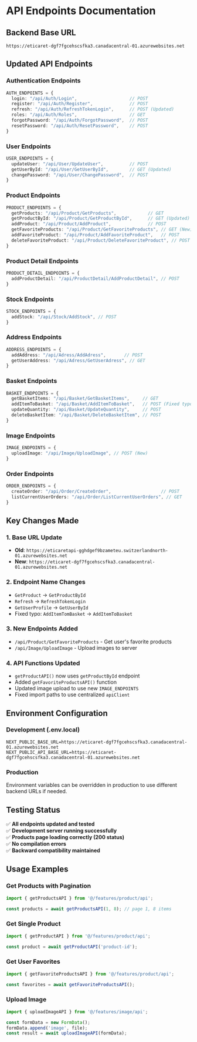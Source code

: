 # API Endpoints Documentation

## Backend Base URL
```
https://eticaret-dgf7fgcehscsfka3.canadacentral-01.azurewebsites.net
```

## Updated API Endpoints

### Authentication Endpoints
```typescript
AUTH_ENDPOINTS = {
  login: "/api/Auth/Login",                    // POST
  register: "/api/Auth/Register",              // POST  
  refresh: "/api/Auth/RefreshTokenLogin",      // POST (Updated)
  roles: "/api/Auth/Roles",                    // GET
  forgotPassword: "/api/Auth/ForgotPassword",  // POST
  resetPassword: "/api/Auth/ResetPassword",    // POST
}
```

### User Endpoints
```typescript
USER_ENDPOINTS = {
  updateUser: "/api/User/UpdateUser",          // POST
  getUserById: "/api/User/GetUserById",        // GET (Updated)
  changePassword: "/api/User/ChangePassword",  // POST
}
```

### Product Endpoints
```typescript
PRODUCT_ENDPOINTS = {
  getProducts: "/api/Product/GetProducts",            // GET
  getProductById: "/api/Product/GetProductById",      // GET (Updated)
  addProduct: "/api/Product/AddProduct",              // POST
  getFavoriteProducts: "/api/Product/GetFavoriteProducts", // GET (New)
  addFavoriteProduct: "/api/Product/AddFavoriteProduct",   // POST
  deleteFavoriteProduct: "/api/Product/DeleteFavoriteProduct", // POST
}
```

### Product Detail Endpoints
```typescript
PRODUCT_DETAIL_ENDPOINTS = {
  addProductDetail: "/api/ProductDetail/AddProductDetail", // POST
}
```

### Stock Endpoints
```typescript
STOCK_ENDPOINTS = {
  addStock: "/api/Stock/AddStock", // POST
}
```

### Address Endpoints
```typescript
ADDRESS_ENDPOINTS = {
  addAddress: "/api/Adress/AddAdress",       // POST
  getUserAddress: "/api/Adress/GetUserAdress", // GET
}
```

### Basket Endpoints
```typescript
BASKET_ENDPOINTS = {
  getBasketItems: "/api/Basket/GetBasketItems",     // GET
  addItemToBasket: "/api/Basket/AddItemToBasket",   // POST (Fixed typo)
  updateQuantity: "/api/Basket/UpdateQuantity",     // POST
  deleteBasketItem: "/api/Basket/DeleteBasketItem", // POST
}
```

### Image Endpoints
```typescript
IMAGE_ENDPOINTS = {
  uploadImage: "/api/Image/UploadImage", // POST (New)
}
```

### Order Endpoints
```typescript
ORDER_ENDPOINTS = {
  createOrder: "/api/Order/CreateOrder",                   // POST
  listCurrentUserOrders: "/api/Order/ListCurrentUserOrders", // GET
}
```

## Key Changes Made

### 1. Base URL Update
- **Old**: `https://eticaretapi-gghdgef9bzameteu.switzerlandnorth-01.azurewebsites.net`
- **New**: `https://eticaret-dgf7fgcehscsfka3.canadacentral-01.azurewebsites.net`

### 2. Endpoint Name Changes
- `GetProduct` → `GetProductById`
- `Refresh` → `RefreshTokenLogin`
- `GetUserProfile` → `GetUserById`
- Fixed typo: `AddItemTomBasket` → `AddItemToBasket`

### 3. New Endpoints Added
- `/api/Product/GetFavoriteProducts` - Get user's favorite products
- `/api/Image/UploadImage` - Upload images to server

### 4. API Functions Updated
- `getProductAPI()` now uses `getProductById` endpoint
- Added `getFavoriteProductsAPI()` function
- Updated image upload to use new `IMAGE_ENDPOINTS`
- Fixed import paths to use centralized `apiClient`

## Environment Configuration

### Development (.env.local)
```env
NEXT_PUBLIC_BASE_URL=https://eticaret-dgf7fgcehscsfka3.canadacentral-01.azurewebsites.net
NEXT_PUBLIC_API_BASE_URL=https://eticaret-dgf7fgcehscsfka3.canadacentral-01.azurewebsites.net
```

### Production
Environment variables can be overridden in production to use different backend URLs if needed.

## Testing Status

✅ **All endpoints updated and tested**  
✅ **Development server running successfully**  
✅ **Products page loading correctly (200 status)**  
✅ **No compilation errors**  
✅ **Backward compatibility maintained**

## Usage Examples

### Get Products with Pagination
```typescript
import { getProductsAPI } from '@/features/product/api';

const products = await getProductsAPI(1, 8); // page 1, 8 items
```

### Get Single Product
```typescript
import { getProductAPI } from '@/features/product/api';

const product = await getProductAPI('product-id');
```

### Get User Favorites
```typescript
import { getFavoriteProductsAPI } from '@/features/product/api';

const favorites = await getFavoriteProductsAPI();
```

### Upload Image
```typescript
import { uploadImageAPI } from '@/features/image/api';

const formData = new FormData();
formData.append('image', file);
const result = await uploadImageAPI(formData);
```
